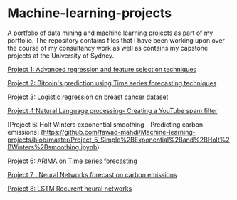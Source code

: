 # Machine-learning-projects
A portfolio of data mining and machine learning projects as part of my portfolio. The repository contains files that I have been working upon over the course of my consultancy work as well as contains my capstone projects at the University of Sydney. 

[Project 1: Advanced regression and feature selection techniques](https://github.com/fawad-mahdi/Machine-learning-projects/blob/master/Project_1_Advanced_regression.py)

[Project 2: Bitcoin's prediction using Time series forecasting techniques](https://github.com/fawad-mahdi/Machine-learning-projects/blob/master/Bitcoin%2BSARIMAX%2BARIMA-%2BMonthly%2B.ipynb)

[Project 3: Logistic regression on breast cancer dataset](https://github.com/fawad-mahdi/Machine-learning-projects/blob/master/Project_3_Logistic_regression_breast_cancer.py)

[Project 4:Natural Language processing- Creating a YouTube spam filter](https://github.com/fawad-mahdi/Machine-learning-projects/blob/master/Project_4_Natural_lanuage_processing_youtubespamfilter.ipynb)

[Project 5: Holt Winters exponential smoothing - Predicting carbon emissions] (https://github.com/fawad-mahdi/Machine-learning-projects/blob/master/Project_5_Simple%2BExponential%2Band%2BHolt%2BWinters%2Bsmoothing.ipynb)

[Project 6: ARIMA on Time series forecasting](https://github.com/fawad-mahdi/Machine-learning-projects/blob/master/Project_6_ARIMA_Co2_emission_forecast.ipynb)

[Project 7 : Neural Networks forecast on carbon emissions](https://github.com/fawad-mahdi/Machine-learning-projects/blob/master/Project_7_Co2_emissions_Neural_network_forecasting.ipynb)

[Project 8: LSTM Recurent neural networks](https://github.com/fawad-mahdi/Machine-learning-projects/blob/master/Project_8_LSTM_Co2_emission_forecast.ipynb)

